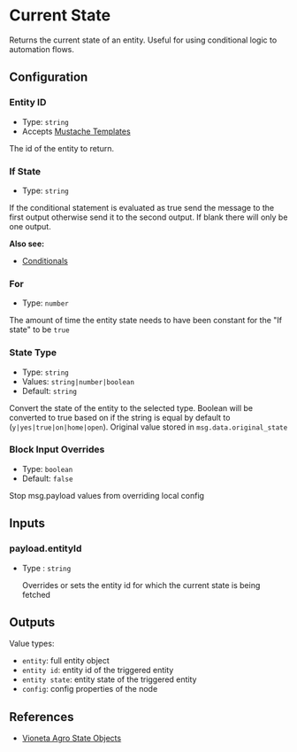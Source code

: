 # Current State

Returns the current state of an entity. Useful for using conditional logic to automation flows.

## Configuration

### Entity ID <Badge text="required"/>

- Type: `string`
- Accepts [Mustache Templates](/guide/mustache-templates.md)

The id of the entity to return.

### If State

- Type: `string`

If the conditional statement is evaluated as true send the message to the first
output otherwise send it to the second output. If blank there will only be one
output.

**Also see:**

- [Conditionals](/guide/conditionals.md)

### For

- Type: `number`

The amount of time the entity state needs to have been constant for the "If state" to be `true`

### State Type

- Type: `string`
- Values: `string|number|boolean`
- Default: `string`

Convert the state of the entity to the selected type. Boolean will be converted to true based on if the string is equal by default to (`y|yes|true|on|home|open`). Original value stored in `msg.data.original_state`

### Block Input Overrides

- Type: `boolean`
- Default: `false`

Stop msg.payload values from overriding local config

## Inputs

### payload.entityId

- Type : `string`

  Overrides or sets the entity id for which the current state is being fetched

## Outputs

Value types:

- `entity`: full entity object
- `entity id`: entity id of the triggered entity
- `entity state`: entity state of the triggered entity
- `config`: config properties of the node

## References

- [Vioneta Agro State Objects](https://vioneta.com/docs/configuration/state_object/)
